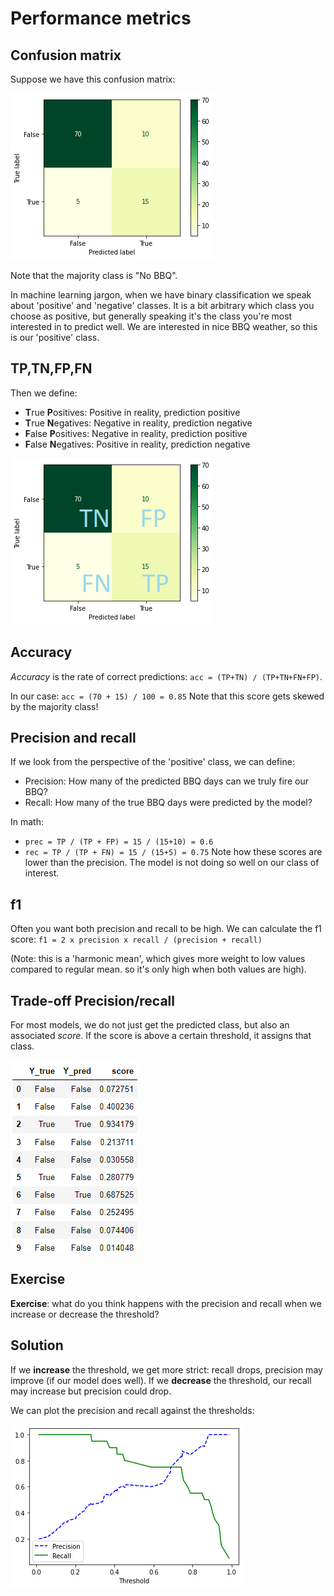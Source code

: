 # Performance metrics

## Confusion matrix

Suppose we have this confusion matrix:

![](../image/3.1-Confusion-matrix.png)

Note that the majority class is "No BBQ".

In machine learning jargon, when we have binary classification we speak about 'positive' and 'negative' classes. 
It is a bit arbitrary which class you choose as positive, but generally speaking it's the class you're most interested in to predict well. We are interested in nice BBQ weather, so this is our 'positive' class.


## TP,TN,FP,FN

Then we define:
- **T**rue **P**ositives: Positive in reality, prediction positive
- **T**rue **N**egatives: Negative in reality, prediction negative
- **F**alse **P**ositives: Negative in reality, prediction positive
- **F**alse **N**egatives: Positive in reality, prediction negative

![](../image/3.2-Confusion-matrix-rates.png)

## Accuracy
*Accuracy* is the rate of correct predictions:
`acc = (TP+TN) / (TP+TN+FN+FP)`.

In our case:
`acc = (70 + 15) / 100 = 0.85`
Note that this score gets skewed by the majority class!

## Precision and recall
If we look from the perspective of the 'positive' class, we can define:
- Precision: How many of the predicted BBQ days can we truly fire our BBQ?
- Recall: How many of the true BBQ days were predicted by the model?

In math:
- `prec = TP / (TP + FP) = 15 / (15+10) = 0.6`
- `rec = TP / (TP + FN) = 15 / (15+5) = 0.75`
Note how these scores are lower than the precision. The model is not doing so well on our class of interest.

## f1

Often you want both precision and recall to be high. We can calculate the f1 score:
`f1 = 2 x precision x recall / (precision + recall)`

(Note: this is a 'harmonic mean', which gives more weight to low values compared to regular mean. so it's only high when both values are high).

## Trade-off Precision/recall

For most models, we do not just get the predicted class, but also an associated *score*. If the score is above a certain threshold, it assigns that class.

![](../image/3.3-scores-table.png)

## Exercise

**Exercise**: what do you think happens with the precision and recall when we increase or decrease the threshold?

## Solution

If we **increase** the threshold, we get more strict: recall drops, precision may improve (if our model does well).
If we **decrease** the threshold, our recall may increase but precision could drop.

We can plot the precision and recall against the thresholds:

![](../image/3.4-precision-recall-graph.png)
